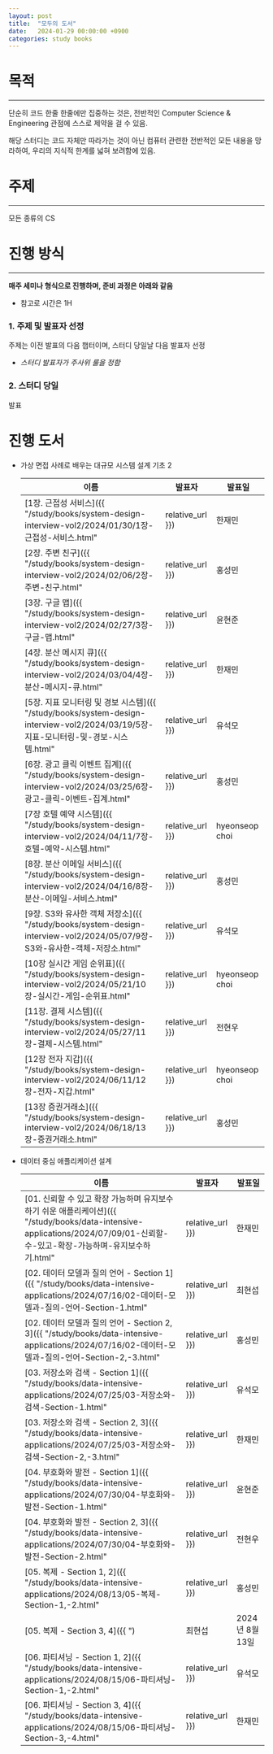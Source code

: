 ```yaml
---
layout: post
title:  "모두의 도서"
date:   2024-01-29 00:00:00 +0900
categories: study books
---
```

# 목적

---

단순히 코드 한줄 한줄에만 집중하는 것은, 전반적인 Computer Science & Engineering 관점에 스스로 제약을 걸 수 있음.

해당 스터디는 코드 자체만 따라가는 것이 아닌 컴퓨터 관련한 전반적인 모든 내용을 망라하여, 우리의 지식적 한계를 넓혀 보려함에 있음.

# 주제

---

모든 종류의 CS

# 진행 방식

---

**매주 세미나 형식으로 진행하며, 준비 과정은 아래와 같음**

- 참고로 시간은 1H

### 1. 주제 및 발표자 선정

주제는 이전 발표의 다음 챕터이며, 스터디 당일날 다음 발표자 선정

- *스터디 발표자가 주사위 룰을 정함*

### 2. 스터디 당일

발표

# 진행 도서

- 가상 면접 사례로 배우는 대규모 시스템 설계 기초 2

    | 이름                   | 발표자            | 발표일          |
    |----------------------|----------------|--------------|
    | [1장. 근접성 서비스]({{ "/study/books/system-design-interview-vol2/2024/01/30/1장-근접성-서비스.html" | relative_url }})         | 한재민            | 2024년 1월 30일 |
    | [2장. 주변 친구]({{ "/study/books/system-design-interview-vol2/2024/02/06/2장-주변-친구.html" | relative_url }})           | 홍성민            | 2024년 2월 6일  |
    | [3장. 구글 맵]({{ "/study/books/system-design-interview-vol2/2024/02/27/3장-구글-맵.html" | relative_url }})            | 윤현준            | 2024년 2월 27일 |
    | [4장. 분산 메시지 큐]({{ "/study/books/system-design-interview-vol2/2024/03/04/4장-분산-메시지-큐.html" | relative_url }})        | 한재민            | 2024년 3월 4일  |
    | [5장. 지표 모니터링 및 경보 시스템]({{ "/study/books/system-design-interview-vol2/2024/03/19/5장-지표-모니터링-및-경보-시스템.html" | relative_url }})| 유석모 ­          | 2024년 3월 19일 |
    | [6장.  광고 클릭 이벤트 집계]({{ "/study/books/system-design-interview-vol2/2024/03/25/6장-광고-클릭-이벤트-집계.html" | relative_url }})   | 홍성민            | 2024년 3월 25일 |
    | [7장 호텔 예약 시스템]({{ "/study/books/system-design-interview-vol2/2024/04/11/7장-호텔-예약-시스템.html" | relative_url }})        | hyeonseop choi | 2024년 4월 11일 |
    | [8장. 분산 이메일 서비스]({{ "/study/books/system-design-interview-vol2/2024/04/16/8장-분산-이메일-서비스.html" | relative_url }})      | 홍성민            | 2024년 4월 16일 |
    | [9장. S3와 유사한 객체 저장소]({{ "/study/books/system-design-interview-vol2/2024/05/07/9장-S3와-유사한-객체-저장소.html" | relative_url }})  | 유석모 ­          | 2024년 5월 7일  |
    | [10장 실시간 게임 순위표]({{ "/study/books/system-design-interview-vol2/2024/05/21/10장-실시간-게임-순위표.html" | relative_url }})      | hyeonseop choi | 2024년 5월 21일 |
    | [11장. 결제 시스템]({{ "/study/books/system-design-interview-vol2/2024/05/27/11장-결제-시스템.html" | relative_url }})         | 전현우            | 2024년 5월 27일 |
    | [12장 전자 지갑]({{ "/study/books/system-design-interview-vol2/2024/06/11/12장-전자-지갑.html" | relative_url }})           | hyeonseop choi | 2024년 6월 11일 |
    | [13장 증권거래소]({{ "/study/books/system-design-interview-vol2/2024/06/18/13장-증권거래소.html" | relative_url }})           | 홍성민            | 2024년 6월 18일 |

- 데이터 중심 애플리케이션 설계
    
    | 이름                                    | 발표자 | 발표일          |
    |---------------------------------------|-----|--------------|
    | [01. 신뢰할 수 있고 확장 가능하며 유지보수하기 쉬운 애플리케이션]({{ "/study/books/data-intensive-applications/2024/07/09/01-신뢰할-수-있고-확장-가능하며-유지보수하기.html" | relative_url }})| 한재민 | 2024년 7월 9일  |
    | [02. 데이터 모델과 질의 언어 - Section 1]({{ "/study/books/data-intensive-applications/2024/07/16/02-데이터-모델과-질의-언어-Section-1.html" | relative_url }})        | 최현섭 | 2024년 7월 16일 |
    | [02.  데이터 모델과 질의 언어 - Section 2, 3]({{ "/study/books/data-intensive-applications/2024/07/16/02-데이터-모델과-질의-언어-Section-2,-3.html" | relative_url }})    | 홍성민 | 2024년 7월 16일 |
    | [03. 저장소와 검색 - Section 1]({{ "/study/books/data-intensive-applications/2024/07/25/03-저장소와-검색-Section-1.html" | relative_url }})              | 유석모 | 2024년 7월 25일 |
    | [03. 저장소와 검색 - Section 2, 3]({{ "/study/books/data-intensive-applications/2024/07/25/03-저장소와-검색-Section-2,-3.html" | relative_url }})           | 한재민 | 2024년 7월 25일 |
    | [04. 부호화와 발전 - Section 1]({{ "/study/books/data-intensive-applications/2024/07/30/04-부호화와-발전-Section-1.html" | relative_url }})              | 윤현준 | 2024년 7월 30일 |
    | [04. 부호화와 발전 - Section 2, 3]({{ "/study/books/data-intensive-applications/2024/07/30/04-부호화와-발전-Section-2.html" | relative_url }})           | 전현우 | 2024년 7월 30일 |
    | [05. 복제 - Section 1, 2]({{ "/study/books/data-intensive-applications/2024/08/13/05-복제-Section-1,-2.html" | relative_url }})                | 홍성민 | 2024년 8월 13일 |
    | [05. 복제 - Section 3, 4]({{ ")                | 최현섭 | 2024년 8월 13일 |
    | [06. 파티셔닝 - Section 1, 2]({{ "/study/books/data-intensive-applications/2024/08/15/06-파티셔닝-Section-1,-2.html" | relative_url }})              | 유석모 | 2024년 8월 22일 |
    | [06. 파티셔닝 - Section 3, 4]({{ "/study/books/data-intensive-applications/2024/08/15/06-파티셔닝-Section-3,-4.html" | relative_url }})              | 한재민 | 2024년 8월 22일 |









